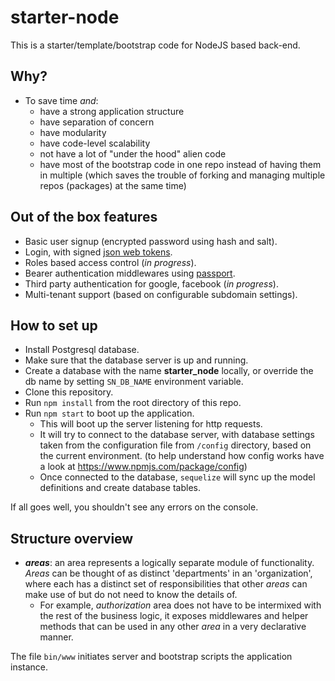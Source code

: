 # starter-node
This is a starter/template/bootstrap code for NodeJS based back-end.

## Why?
- To save time *and*:
  - have a strong application structure
  - have separation of concern
  - have modularity
  - have code-level scalability
  - not have a lot of "under the hood" alien code
  - have most of the bootstrap code in one repo instead of having them in multiple (which saves the trouble of forking and managing multiple repos (packages) at the same time)

## Out of the box features
- Basic user signup (encrypted password using hash and salt).
- Login, with signed [json web tokens](https://www.npmjs.com/package/jsonwebtoken).
- Roles based access control (*in progress*).
- Bearer authentication middlewares using [passport](https://www.npmjs.com/package/passport).
- Third party authentication for google, facebook (*in progress*).
- Multi-tenant support (based on configurable subdomain settings).


## How to set up
- Install Postgresql database.
- Make sure that the database server is up and running.
- Create a database with the name **starter_node** locally, or override the db name by setting `SN_DB_NAME` environment variable.
- Clone this repository.
- Run `npm install` from the root directory of this repo.
- Run `npm start` to boot up the application.
  - This will boot up the server listening for http requests.
  - It will try to connect to the database server, with database settings taken from the configuration file from `/config` directory, based on the current environment. (to help understand how config works have a look at https://www.npmjs.com/package/config)
  - Once connected to the database, `sequelize` will sync up the model definitions and create database tables.

If all goes well, you shouldn't see any errors on the console.

## Structure overview
- ***areas***: an area represents a logically separate module of functionality. *Areas* can be thought of as distinct 'departments' in an 'organization', where each has a distinct set of responsibilities that other *areas* can make use of but do not need to know the details of.
  - For example, *authorization* area does not have to be intermixed with the rest of the business logic, it exposes middlewares and helper methods that can be used in any other *area* in a very declarative manner.

The file `bin/www` initiates server and bootstrap scripts the application instance.